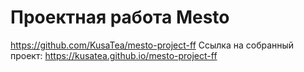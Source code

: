 # Проектная работа Mesto
https://github.com/KusaTea/mesto-project-ff
  Ссылка на собранный проект:
  https://kusatea.github.io/mesto-project-ff
